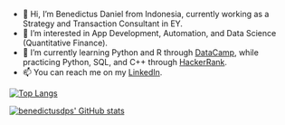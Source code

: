 - 👋 Hi, I’m Benedictus Daniel from Indonesia, currently working as a Strategy and Transaction Consultant in EY.
- 👀 I’m interested in App Development, Automation, and Data Science (Quantitative Finance).
- 🌱 I’m currently learning Python and R through [DataCamp](<https://www.datacamp.com/profile/benedictusdps>), while practicing Python, SQL, and C++ through [HackerRank](<https://www.hackerrank.com/benedictusdps>).
- 📫 You can reach me on my [LinkedIn](https://www.linkedin.com/in/benedictusdps/).

[![Top Langs](https://github-readme-stats.vercel.app/api/top-langs/?username=benedictusdps&layout=compact&theme=tokyonight)](https://github.com/benedictusdps/github-readme-stats)

[![benedictusdps' GitHub stats](https://github-readme-stats.vercel.app/api?username=benedictusdps&theme=tokyonight)](https://github.com/benedictusdps/github-readme-stats)
<!---
benedictusdps/benedictusdps is a ✨ special ✨ repository because its `README.md` (this file) appears on your GitHub profile.
You can click the Preview link to take a look at your changes.
--->
